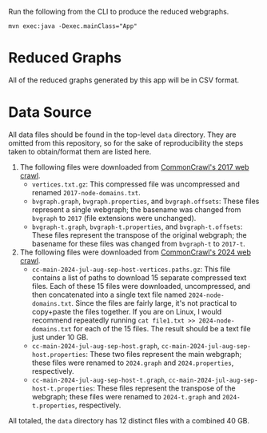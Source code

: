 Run the following from the CLI to produce the reduced webgraphs.

```
mvn exec:java -Dexec.mainClass="App"
```

# Reduced Graphs

All of the reduced graphs generated by this app will be in CSV format.

# Data Source

All data files should be found in the top-level `data` directory. They are omitted from this repository, so for the sake of reproducibility the steps taken to obtain/format them are listed here.

1. The following files were downloaded from [CommonCrawl's 2017 web crawl](https://data.commoncrawl.org/projects/hyperlinkgraph/cc-main-2017-feb-mar-apr-hostgraph/index.html).
    - `vertices.txt.gz`: This compressed file was uncompressed and renamed `2017-node-domains.txt`.
    - `bvgraph.graph`, `bvgraph.properties`, and `bvgraph.offsets`: These files represent a single webgraph; the basename was changed from `bvgraph` to `2017` (file extensions were unchanged).
    - `bvgraph-t.graph`, `bvgraph-t.properties`, and `bvgraph-t.offsets`: These files represent the transpose of the original webgraph; the basename for these files was changed from `bvgraph-t` to `2017-t`.
2. The following files were downloaded from [CommonCrawl's 2024 web crawl](https://data.commoncrawl.org/projects/hyperlinkgraph/cc-main-2024-jul-aug-sep/index.html).
    - `cc-main-2024-jul-aug-sep-host-vertices.paths.gz`: This file contains a list of paths to download 15 separate compressed text files. Each of these 15 files were downloaded, uncompressed, and then concatenated into a single text file named `2024-node-domains.txt`. Since the files are fairly large, it's not practical to copy+paste the files together. If you are on Linux, I would recommend repeatedly running `cat file1.txt >> 2024-node-domains.txt` for each of the 15 files. The result should be a text file just under 10 GB.
    - `cc-main-2024-jul-aug-sep-host.graph`, `cc-main-2024-jul-aug-sep-host.properties`: These two files represent the main webgraph; these files were renamed to `2024.graph` and `2024.properties`, respectively.
    - `cc-main-2024-jul-aug-sep-host-t.graph`, `cc-main-2024-jul-aug-sep-host-t.properties`: These files represent the transpose of the webgraph; these files were renamed to `2024-t.graph` and `2024-t.properties`, respectively.

All totaled, the `data` directory has 12 distinct files with a combined 40 GB.